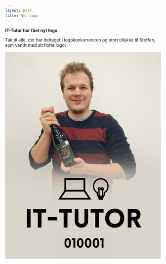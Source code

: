 ```yaml
---
layout: post
title: Nyt Logo
---
```


**IT-Tutor har fået nyt logo**

Tak til alle, der har deltaget i logokonkurrencen og stort tillykke til Steffen, som vandt med sit flotte logo!

![Steffen med vin](/images/Vinder.jpg)
